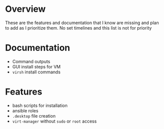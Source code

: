 # Overview

These are the features and documentation that I know are missing and plan to add as I prioritize them. No set timelines and this list is not for priority

# Documentation

- Command outputs
- GUI install steps for VM
- `virsh` install commands

# Features
- bash scripts for installation
- ansible roles
- `.desktop` file creation
- `virt-manager` without `sudo` or `root` access

